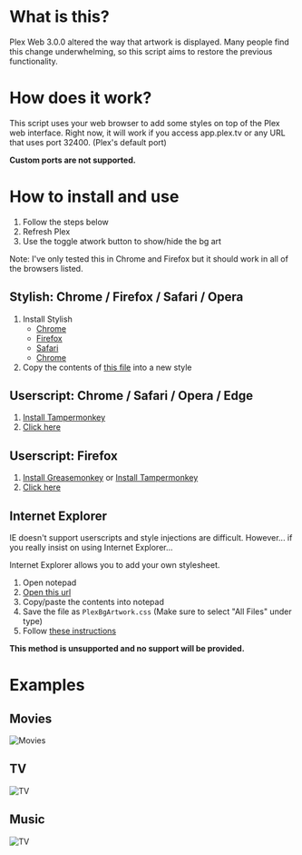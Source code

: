 # What is this?
Plex Web 3.0.0 altered the way that artwork is displayed. Many people find this change underwhelming, so this script aims to restore the previous functionality.

# How does it work?
This script uses your web browser to add some styles on top of the Plex web interface. Right now, it will work if you access app.plex.tv or any URL that uses port 32400. (Plex's default port)

**Custom ports are not supported.**

# How to install and use
1. Follow the steps below
2. Refresh Plex
3. Use the toggle atwork button to show/hide the bg art

Note: I've only tested this in Chrome and Firefox but it should work in all of the browsers listed.

## Stylish: Chrome / Firefox / Safari / Opera
1. Install Stylish
	- [Chrome](https://chrome.google.com/webstore/detail/stylish/fjnbnpbmkenffdnngjfgmeleoegfcffe)
	- [Firefox](https://addons.mozilla.org/en-US/firefox/addon/stylish/)
	- [Safari](http://sobolev.us/stylish)
	- [Chrome](https://addons.opera.com/en/extensions/details/stylish/)
1. Copy the contents of [this file](https://raw.githubusercontent.com/uzegonemad/plexbgartwork/master/plexbgartwork.css) into a new style

## Userscript: Chrome / Safari / Opera / Edge
1. [Install Tampermonkey](https://tampermonkey.net)
1. [Click here](https://raw.githubusercontent.com/uzegonemad/plexbgartwork/master/plexbgartwork.user.js)

## Userscript: Firefox
1. [Install Greasemonkey](https://addons.mozilla.org/en-US/firefox/addon/greasemonkey/) or [Install Tampermonkey](https://tampermonkey.net)
1. [Click here](https://raw.githubusercontent.com/uzegonemad/plexbgartwork/master/plexbgartwork.user.js)

## Internet Explorer
IE doesn't support userscripts and style injections are difficult. However... if you really insist on using Internet Explorer...

Internet Explorer allows you to add your own stylesheet.

1. Open notepad
1. [Open this url](https://raw.githubusercontent.com/uzegonemad/plexbgartwork/master/plexbgartwork.css)
1. Copy/paste the contents into notepad
1. Save the file as `PlexBgArtwork.css` (Make sure to select "All Files" under type)
1. Follow [these instructions](https://www.itsupportguides.com/computer-accessibility/how-to-use-a-custom-style-sheet-css-with-internet-explorer/)

**This method is unsupported and no support will be provided.**

# Examples

## Movies
![Movies](https://raw.githubusercontent.com/uzegonemad/plexbgartwork/master/screenshots/movie.jpg)

## TV
![TV](https://raw.githubusercontent.com/uzegonemad/plexbgartwork/master/screenshots/tv.jpg)

## Music
![TV](https://raw.githubusercontent.com/uzegonemad/plexbgartwork/master/screenshots/music.jpg)
